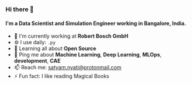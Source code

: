### Hi there 👋

#### I'm a Data Scientist and Simulation Engineer working in Bangalore, India.

- 🏢 I'm currently working at **Robert Bosch GmbH**
- ⚙️ I use daily: `.py`
- 🌱 Learning all about **Open Source**
- 💬 Ping me about **Machine Learning**, **Deep Learning**, **MLOps**, **development**, **CAE**
- 📫 Reach me: satyam.nyati@protonmail.com
- ⚡️ Fun fact: I like reading Magical Books
